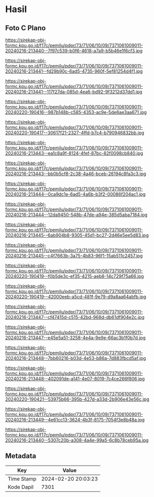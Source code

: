 # Hasil

## Foto C Plano

https://sirekap-obj-formc.kpu.go.id/f17c/pemilu/pdpr/73/71/06/10/09/7371061009011-20240216-213440--7f97c539-b0f6-4618-a7a9-b5b46e1f6cf3.jpg

https://sirekap-obj-formc.kpu.go.id/f17c/pemilu/pdpr/73/71/06/10/09/7371061009011-20240216-213441--fd29b90c-6ad5-4735-960f-5ef81254d4f1.jpg

https://sirekap-obj-formc.kpu.go.id/f17c/pemilu/pdpr/73/71/06/10/09/7371061009011-20240216-213441--117f27da-085d-4ea6-bd92-9f3212d37dd1.jpg

https://sirekap-obj-formc.kpu.go.id/f17c/pemilu/pdpr/73/71/06/10/09/7371061009011-20240220-190416--987b148b-c585-4353-ac9e-5de6ae3aa671.jpg

https://sirekap-obj-formc.kpu.go.id/f17c/pemilu/pdpr/73/71/06/10/09/7371061009011-20240220-190417--30617f21-2327-4ffd-b7c4-b790946832bb.jpg

https://sirekap-obj-formc.kpu.go.id/f17c/pemilu/pdpr/73/71/06/10/09/7371061009011-20240216-213443--ea1c8a9f-8124-4fef-87bc-82f0098cb840.jpg

https://sirekap-obj-formc.kpu.go.id/f17c/pemilu/pdpr/73/71/06/10/09/7371061009011-20240216-213443--bb0b5cf8-2c38-4a46-bceb-26194c8fa3c3.jpg

https://sirekap-obj-formc.kpu.go.id/f17c/pemilu/pdpr/73/71/06/10/09/7371061009011-20240216-213444--0ca9dc1e-6ad5-4a6b-b3f2-00086f204ac1.jpg

https://sirekap-obj-formc.kpu.go.id/f17c/pemilu/pdpr/73/71/06/10/09/7371061009011-20240216-213444--12da9450-548b-47de-a94e-385d5aba7184.jpg

https://sirekap-obj-formc.kpu.go.id/f17c/pemilu/pdpr/73/71/06/10/09/7371061009011-20240216-213445--6ab904b8-9305-45d1-bc27-2d46e5ee5d83.jpg

https://sirekap-obj-formc.kpu.go.id/f17c/pemilu/pdpr/73/71/06/10/09/7371061009011-20240216-213445--c4f7663b-3a75-4b83-96f1-15ab511c2457.jpg

https://sirekap-obj-formc.kpu.go.id/f17c/pemilu/pdpr/73/71/06/10/09/7371061009011-20240220-190419--f0b5de3c-ef35-4215-aeb8-14c729f75a66.jpg

https://sirekap-obj-formc.kpu.go.id/f17c/pemilu/pdpr/73/71/06/10/09/7371061009011-20240220-190419--42000eeb-a5cd-481f-9e79-d9a8aa64abfb.jpg

https://sirekap-obj-formc.kpu.go.id/f17c/pemilu/pdpr/73/71/06/10/09/7371061009011-20240216-213447--cf47415d-c515-42bd-968d-db61df904e2c.jpg

https://sirekap-obj-formc.kpu.go.id/f17c/pemilu/pdpr/73/71/06/10/09/7371061009011-20240216-213447--e45e5a51-3258-4e4a-9e9e-66ac3b1f0b7d.jpg

https://sirekap-obj-formc.kpu.go.id/f17c/pemilu/pdpr/73/71/06/10/09/7371061009011-20240216-213448--7bb60216-b03d-4e53-b86a-7d883fbcd5af.jpg

https://sirekap-obj-formc.kpu.go.id/f17c/pemilu/pdpr/73/71/06/10/09/7371061009011-20240216-213448--402091de-a141-4e07-8019-7c4ce266f806.jpg

https://sirekap-obj-formc.kpu.go.id/f17c/pemilu/pdpr/73/71/06/10/09/7371061009011-20240220-190421--53975b66-395b-427d-a33d-2b906e43e56c.jpg

https://sirekap-obj-formc.kpu.go.id/f17c/pemilu/pdpr/73/71/06/10/09/7371061009011-20240216-213449--4e61cc13-3624-4b3f-8175-7054f3e8b48a.jpg

https://sirekap-obj-formc.kpu.go.id/f17c/pemilu/pdpr/73/71/06/10/09/7371061009011-20240216-213440--5307c20b-a308-4a4e-99a5-6c8b78ceb95a.jpg


## Metadata

| Key        | Value               |
| ---------- | ------------------- |
| Time Stamp | 2024-02-20 20:03:23 |
| Kode Dapil | 7301                |



